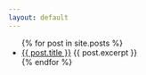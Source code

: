 ```yaml
---
layout: default
---
```

<ul class="post-excerpts">
  {% for post in site.posts %}
    <li class="post-card">
      <a href="/software-craftsmanship-north-site{{ post.url }}">{{ post.title }}</a>
      {{ post.excerpt }}
    </li>
  {% endfor %}
</ul>

